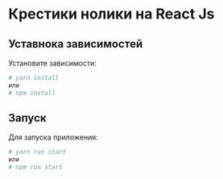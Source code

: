 # Крестики нолики на React Js
## Уставнока зависимостей
Установите зависимости:
```bash
# yarn install
или
# npm install
```
## Запуск
Для запуска приложения:
```bash
# yarn run start
или
# npm run start
```